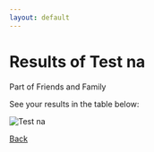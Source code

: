 ```yaml
---
layout: default
---
```


# Results of Test na 
    
Part of Friends and Family
    
See your results in the table below:
    
![Test na](./plots/Test_na_table.png)

[Back](https://christianbanggribsvad.github.io/em_spillet.github.io/)